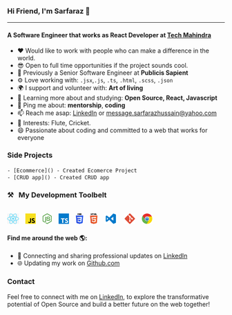 ### Hi Friend, I'm Sarfaraz 👋
---

#### A Software Engineer that works as **React Developer** at **[Tech Mahindra](https://techmahindra.com/)**

- ❤️ Would like to work with people who can make a difference in the world.
- 😎 Open to full time opportunities if the project sounds cool.
- 🏢 Previously a Senior Software Engineer at **Publicis Sapient**
- ⚙️ Love working with:  `.jsx`,`.js`, `.ts`, `.html`, `.scss`, `.json`
- 🌍 I support and volunteer with: **Art of living**
- 🌱 Learning more about and studying: **Open Source, React, Javascript**
- 💬 Ping me about: **mentorship**, **coding**
- 📫 Reach me asap: <a href="https://www.linkedin.com/in/hsarfaraz/">LinkedIn</a> or message.sarfarazhussain@yahoo.com
- 💜 Interests: Flute, Cricket.
- 😄 Passionate about coding and committed to a web that works for everyone

### Side Projects

    - [Ecommerce]() - Created Ecomerce Project
    - [CRUD app]() - Created CRUD app

### ⚒&nbsp;&nbsp;&nbsp;My Development Toolbelt
<br><img alt="React" title="React" src="react.png" height="24">&nbsp;&nbsp;&nbsp;&nbsp;<img alt="JavaScript" title="JavaScript" src="js.png" height="24">&nbsp;&nbsp;&nbsp;&nbsp;<img alt=" title=" title="Node.js" src="node.png" height="24">&nbsp;&nbsp;&nbsp;&nbsp;<img alt="TypeScript" title="TypeScript" src="ts.png" height="24">&nbsp;&nbsp;&nbsp;&nbsp;<img alt="CSS" title="CSS" src="css.png" height="24">&nbsp;&nbsp;&nbsp;&nbsp;<img alt="HTML" title="HTML" src="html.png" height="24">&nbsp;&nbsp;&nbsp;&nbsp;<img alt="VS Code" title="VS Code" src="vscode.png" height="24">&nbsp;&nbsp;&nbsp;&nbsp;<img alt="Git" title="Git" src="git.png" height="24">&nbsp;&nbsp;&nbsp;&nbsp;<img alt="Google Chrome" title="Google Chrome" src="chrome.png" height="24"><br>

#### Find me around the web 🌎:
- 💼 Connecting and sharing professional updates on <a href="https://www.linkedin.com/in/hsarfaraz/">LinkedIn</a>
- 🌐 Updating my work on <a href="https://github.com/HSarfaraz">Github.com</a>

### Contact

Feel free to connect with me on [LinkedIn](https://www.linkedin.com/in/hsarfaraz/), to explore the transformative potential of Open Source and build a better future on the web together!


